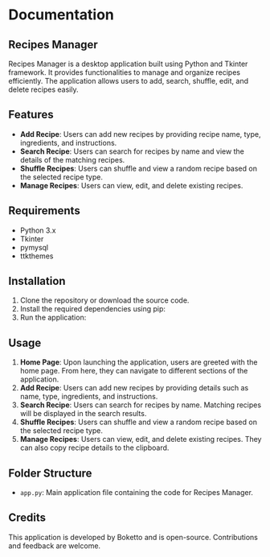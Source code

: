 # Documentation

## Recipes Manager

Recipes Manager is a desktop application built using Python and Tkinter framework. It provides functionalities to manage and organize recipes efficiently. The application allows users to add, search, shuffle, edit, and delete recipes easily.

## Features
- **Add Recipe**: Users can add new recipes by providing recipe name, type, ingredients, and instructions.
- **Search Recipe**: Users can search for recipes by name and view the details of the matching recipes.
- **Shuffle Recipes**: Users can shuffle and view a random recipe based on the selected recipe type.
- **Manage Recipes**: Users can view, edit, and delete existing recipes.

## Requirements
- Python 3.x
- Tkinter
- pymysql
- ttkthemes

## Installation
1. Clone the repository or download the source code.
2. Install the required dependencies using pip:
3. Run the application:

## Usage
1. **Home Page**: Upon launching the application, users are greeted with the home page. From here, they can navigate to different sections of the application.
2. **Add Recipe**: Users can add new recipes by providing details such as name, type, ingredients, and instructions.
3. **Search Recipe**: Users can search for recipes by name. Matching recipes will be displayed in the search results.
4. **Shuffle Recipes**: Users can shuffle and view a random recipe based on the selected recipe type.
5. **Manage Recipes**: Users can view, edit, and delete existing recipes. They can also copy recipe details to the clipboard.

## Folder Structure
- `app.py`: Main application file containing the code for Recipes Manager.

## Credits
This application is developed by Boketto and is open-source. Contributions and feedback are welcome.

